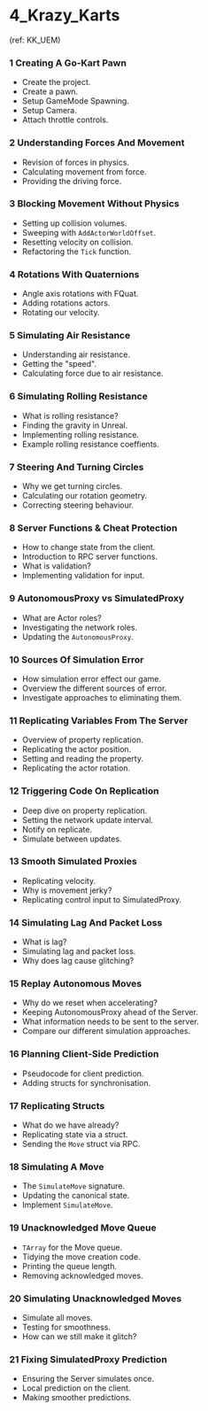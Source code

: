# 4_Krazy_Karts
(ref: KK_UEM)

### 1 Creating A Go-Kart Pawn ###

+ Create the project.
+ Create a pawn.
+ Setup GameMode Spawning.
+ Setup Camera.
+ Attach throttle controls.

### 2 Understanding Forces And Movement ###

+ Revision of forces in physics.
+ Calculating movement from force.
+ Providing the driving force.

### 3 Blocking Movement Without Physics ###

+ Setting up collision volumes.
+ Sweeping with `AddActorWorldOffset`.
+ Resetting velocity on collision.
+ Refactoring the `Tick` function.

### 4 Rotations With Quaternions ###

+ Angle axis rotations with FQuat.
+ Adding rotations actors.
+ Rotating our velocity.

### 5 Simulating Air Resistance ###

+ Understanding air resistance.
+ Getting the "speed".
+ Calculating force due to air resistance.

### 6 Simulating Rolling Resistance ###

+ What is rolling resistance?
+ Finding the gravity in Unreal.
+ Implementing rolling resistance.
+ Example rolling resistance coeffients. 

### 7 Steering And Turning Circles ###

+ Why we get turning circles.
+ Calculating our rotation geometry.
+ Correcting steering behaviour.

### 8 Server Functions & Cheat Protection ###

+ How to change state from the client.
+ Introduction to RPC server functions.
+ What is validation?
+ Implementing validation for input.

### 9 AutonomousProxy vs SimulatedProxy ###

+ What are Actor roles?
+ Investigating the network roles.
+ Updating the `AutonomousProxy`.

### 10 Sources Of Simulation Error ###

+ How simulation error effect our game.
+ Overview the different sources of error.
+ Investigate approaches to eliminating them.

### 11 Replicating Variables From The Server ###

+ Overview of property replication.
+ Replicating the actor position.
+ Setting and reading the property.
+ Replicating the actor rotation.

### 12 Triggering Code On Replication ###

+ Deep dive on property replication.
+ Setting the network update interval.
+ Notify on replicate.
+ Simulate between updates.

### 13 Smooth Simulated Proxies ###

+ Replicating velocity.
+ Why is movement jerky?
+ Replicating control input to SimulatedProxy.

### 14 Simulating Lag And Packet Loss ###

+ What is lag?
+ Simulating lag and packet loss.
+ Why does lag cause glitching?

### 15 Replay Autonomous Moves ###

+ Why do we reset when accelerating?
+ Keeping AutonomousProxy ahead of the Server.
+ What information needs to be sent to the server.
+ Compare our different simulation approaches.

### 16 Planning Client-Side Prediction ###

+ Pseudocode for client prediction.
+ Adding structs for synchronisation.

### 17 Replicating Structs ###

+ What do we have already?
+ Replicating state via a struct.
+ Sending the `Move` struct via RPC.

### 18 Simulating A Move ###

+ The `SimulateMove` signature.
+ Updating the canonical state.
+ Implement `SimulateMove`.

### 19 Unacknowledged Move Queue ###

+ `TArray` for the Move queue.
+ Tidying the move creation code.
+ Printing the queue length.
+ Removing acknowledged moves.

### 20 Simulating Unacknowledged Moves ###

+ Simulate all moves.
+ Testing for smoothness.
+ How can we still make it glitch?

### 21 Fixing SimulatedProxy Prediction ###

+ Ensuring the Server simulates once.
+ Local prediction on the client.
+ Making smoother predictions.
